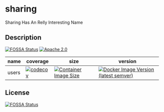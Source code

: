 # sharing

Sharing Has An Relly Interesting Name

## Description

[![FOSSA Status](https://app.fossa.com/api/projects/git%2Bgithub.com%2Fsixwaaaay%2Fsharing.svg?type=shield)](https://app.fossa.com/projects/git%2Bgithub.com%2Fsixwaaaay%2Fsharing?ref=badge_shield)
[![Apache 2.0](https://img.shields.io/github/license/sixwaaaay/sharing)](https://github.com/sixwaaaay/sharing/blob/master/LICENSE)

| name  | coverage                                                                                                                                | size                                                                                                                                          | version                                                                                                                                              |
|-------|-----------------------------------------------------------------------------------------------------------------------------------------|-----------------------------------------------------------------------------------------------------------------------------------------------|------------------------------------------------------------------------------------------------------------------------------------------------------|
| users | [![codecov](https://codecov.io/gh/sixwaaaay/sharing/branch/master/graph/badge.svg?flag=users)](https://codecov.io/gh/sixwaaaay/sharing) | [![Container Image Size](https://img.shields.io/docker/image-size/sixwaaaay/shauser?sort=semver)](https://hub.docker.com/r/sixwaaaay/shauser) | [![Docker Image Version (latest semver)](https://img.shields.io/docker/v/sixwaaaay/shauser?sort=semver)](https://hub.docker.com/r/sixwaaaay/shauser) |

## License

[![FOSSA Status](https://app.fossa.com/api/projects/git%2Bgithub.com%2Fsixwaaaay%2Fsharing.svg?type=large)](https://app.fossa.com/projects/git%2Bgithub.com%2Fsixwaaaay%2Fsharing?ref=badge_large)

